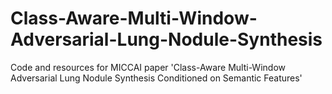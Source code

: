# Class-Aware-Multi-Window-Adversarial-Lung-Nodule-Synthesis
Code and resources for MICCAI paper 'Class-Aware Multi-Window Adversarial Lung Nodule Synthesis Conditioned on Semantic Features'
